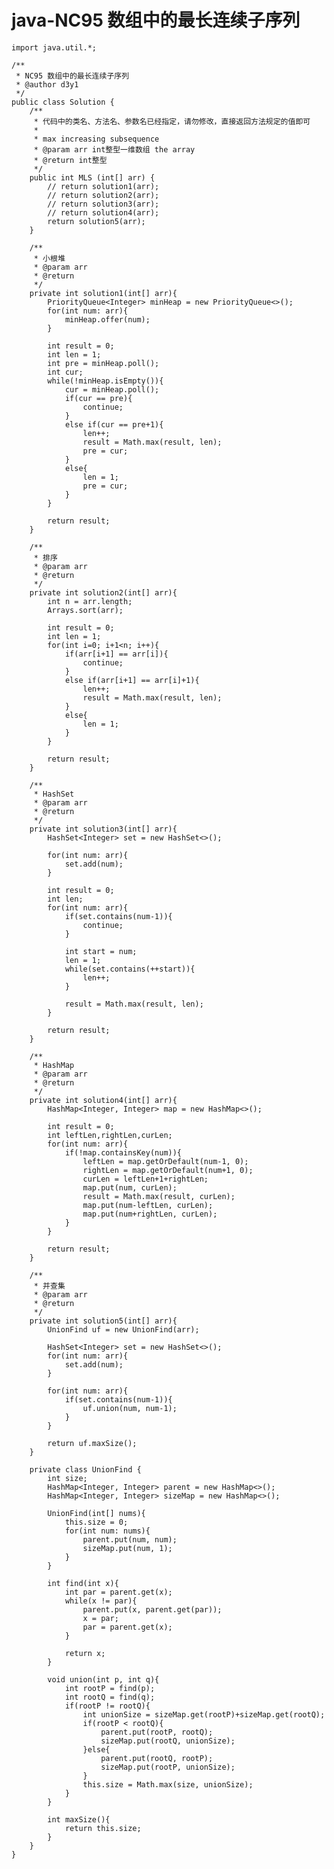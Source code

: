 # java-NC95 数组中的最长连续子序列


    import java.util.*;
    
    /**
     * NC95 数组中的最长连续子序列
     * @author d3y1
     */
    public class Solution {
        /**
         * 代码中的类名、方法名、参数名已经指定，请勿修改，直接返回方法规定的值即可
         *
         * max increasing subsequence
         * @param arr int整型一维数组 the array
         * @return int整型
         */
        public int MLS (int[] arr) {
            // return solution1(arr);
            // return solution2(arr);
            // return solution3(arr);
            // return solution4(arr);
            return solution5(arr);
        }
    
        /**
         * 小根堆
         * @param arr
         * @return
         */
        private int solution1(int[] arr){
            PriorityQueue<Integer> minHeap = new PriorityQueue<>();
            for(int num: arr){
                minHeap.offer(num);
            }
    
            int result = 0;
            int len = 1;
            int pre = minHeap.poll();
            int cur;
            while(!minHeap.isEmpty()){
                cur = minHeap.poll();
                if(cur == pre){
                    continue;
                }
                else if(cur == pre+1){
                    len++;
                    result = Math.max(result, len);
                    pre = cur;
                }
                else{
                    len = 1;
                    pre = cur;
                }
            }
    
            return result;
        }
    
        /**
         * 排序
         * @param arr
         * @return
         */
        private int solution2(int[] arr){
            int n = arr.length;
            Arrays.sort(arr);
    
            int result = 0;
            int len = 1;
            for(int i=0; i+1<n; i++){
                if(arr[i+1] == arr[i]){
                    continue;
                }
                else if(arr[i+1] == arr[i]+1){
                    len++;
                    result = Math.max(result, len);
                }
                else{
                    len = 1;
                }
            }
    
            return result;
        }
    
        /**
         * HashSet
         * @param arr
         * @return
         */
        private int solution3(int[] arr){
            HashSet<Integer> set = new HashSet<>();
    
            for(int num: arr){
                set.add(num);
            }
    
            int result = 0;
            int len;
            for(int num: arr){
                if(set.contains(num-1)){
                    continue;
                }
    
                int start = num;
                len = 1;
                while(set.contains(++start)){
                    len++;
                }
    
                result = Math.max(result, len);
            }
    
            return result;
        }
    
        /**
         * HashMap
         * @param arr
         * @return
         */
        private int solution4(int[] arr){
            HashMap<Integer, Integer> map = new HashMap<>();
    
            int result = 0;
            int leftLen,rightLen,curLen;
            for(int num: arr){
                if(!map.containsKey(num)){
                    leftLen = map.getOrDefault(num-1, 0);
                    rightLen = map.getOrDefault(num+1, 0);
                    curLen = leftLen+1+rightLen;
                    map.put(num, curLen);
                    result = Math.max(result, curLen);
                    map.put(num-leftLen, curLen);
                    map.put(num+rightLen, curLen);
                }
            }
    
            return result;
        }
    
        /**
         * 并查集
         * @param arr
         * @return
         */
        private int solution5(int[] arr){
            UnionFind uf = new UnionFind(arr);
    
            HashSet<Integer> set = new HashSet<>();
            for(int num: arr){
                set.add(num);
            }
    
            for(int num: arr){
                if(set.contains(num-1)){
                    uf.union(num, num-1);
                }
            }
    
            return uf.maxSize();
        }
    
        private class UnionFind {
            int size;
            HashMap<Integer, Integer> parent = new HashMap<>();
            HashMap<Integer, Integer> sizeMap = new HashMap<>();
    
            UnionFind(int[] nums){
                this.size = 0;
                for(int num: nums){
                    parent.put(num, num);
                    sizeMap.put(num, 1);
                }
            }
    
            int find(int x){
                int par = parent.get(x);
                while(x != par){
                    parent.put(x, parent.get(par));
                    x = par;
                    par = parent.get(x);
                }
    
                return x;
            }
    
            void union(int p, int q){
                int rootP = find(p);
                int rootQ = find(q);
                if(rootP != rootQ){
                    int unionSize = sizeMap.get(rootP)+sizeMap.get(rootQ);
                    if(rootP < rootQ){
                        parent.put(rootP, rootQ);
                        sizeMap.put(rootQ, unionSize);
                    }else{
                        parent.put(rootQ, rootP);
                        sizeMap.put(rootP, unionSize);
                    }
                    this.size = Math.max(size, unionSize);
                }
            }
    
            int maxSize(){
                return this.size;
            }
        }
    }

  

